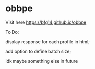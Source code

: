 # obbpe
Visit here https://bfg14.github.io/obbpe

To Do:

display response for each profile in html;

add option to define batch size;

idk maybe something else in future
